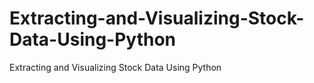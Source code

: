 # Extracting-and-Visualizing-Stock-Data-Using-Python
Extracting and Visualizing Stock Data Using Python
